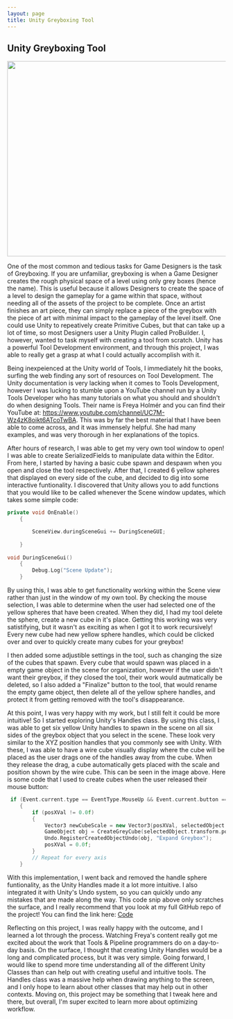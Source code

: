 ```yaml
---
layout: page
title: Unity Greyboxing Tool
---
```


## Unity Greyboxing Tool

<img src="{{site.url}}{{site.baseurl}}/assets/img/toolProjects/greybox/greybox.png" width="600" height="450">

One of the most common and tedious tasks for Game Designers is the task of Greyboxing. If you are unfamiliar, greyboxing is when a Game Designer creates the rough physical space of a level using only grey boxes (hence the name). This is useful because it allows Designers to create the space of a level to design the gameplay for a game within that space, without needing all of the assets of the project to be complete. Once an artist finishes an art piece, they can simply replace a piece of the greybox with the piece of art with minimal impact to the gameplay of the level itself. One could use Unity to repeatively create Primitive Cubes, but that can take up a lot of time, so most Designers user a Unity Plugin called ProBuilder. I, however, wanted to task myself with creating a tool from scratch. Unity has a powerful Tool Development environment, and through this project, I was able to really get a grasp at what I could actually accomplish with it.

Being inexpeienced at the Unity world of Tools, I immediately hit the books, surfing the web finding any sort of resources on Tool Development. The Unity documentation is very lacking when it comes to Tools Development, however I was lucking to stumble upon a YouTube channel run by a Unity Tools Developer who has many tutorials on what you should and shouldn't do when designing Tools. Their name is Freya Holmér and you can find their YouTube at: https://www.youtube.com/channel/UC7M-Wz4zK8oikt6ATcoTwBA. This was by far the best material that I have been able to come across, and it was immensely helpful. She had many examples, and was very thorough in her explanations of the topics.

After hours of research, I was able to get my very own tool window to open! I was able to create SerializedFields to manipulate data within the Editor. From here, I started by having a basic cube spawn and despawn when you open and close the tool respectively. After that, I created 6 yellow spheres that displayed on every side of the cube, and decided to dig into some interactive funtionality. I discovered that Unity allows you to add functions that you would like to be called whenever the Scene window updates, which takes some simple code:

```cpp
private void OnEnable()
    {

        SceneView.duringSceneGui += DuringSceneGUI;
		
	}
	
void DuringSceneGui()
	{
		Debug.Log("Scene Update");
	}
```

By using this, I was able to get functionality working within the Scene view rather than just in the window of my own tool. By checking the mouse selection, I was able to determine when the user had selected one of the yellow spheres that have been created. When they did, I had my tool delete the sphere, create a new cube in it's place. Getting this working was very satistifying, but it wasn't as exciting as when I got it to work recursively! Every new cube had new yellow sphere handles, which could be clicked over and over to quickly create many cubes for your greybox!

I then added some adjustible settings in the tool, such as changing the size of the cubes that spawn. Every cube that would spawn was placed in a empty game object in the scene for organization, however if the user didn't want their greybox, if they closed the tool, their work would autmatically be deleted, so I also added a "Finalize" button to the tool, that would rename the empty game object, then delete all of the yellow sphere handles, and protect it from getting removed with the tool's disappearance.

At this point, I was very happy with my work, but I still felt it could be more intuitive! So I started exploring Unity's Handles class. By using this class, I was able to get six yellow Unity handles to spawn in the scene on all six sides of the greybox object that you select in the scene. These look very similar to the XYZ position handles that you commonly see with Unity. With these, I was able to have a wire cube visually display where the cube will be placed as the user drags one of the handles away from the cube. When they release the drag, a cube automatically gets placed with the scale and position shown by the wire cube. This can be seen in the image above. Here is some code that I used to create cubes when the user released their mouse button:

```cpp
 if (Event.current.type == EventType.MouseUp && Event.current.button == 0)
    {
		if (posXVal != 0.0f)
        {
            Vector3 newCubeScale = new Vector3(posXVal, selectedObject.transform.localScale.y, selectedObject.transform.localScale.z);
            GameObject obj = CreateGreyCube(selectedObject.transform.position + new Vector3((parentTransform.localScale.x / 2.0f + newCubeScale.x / 2.0f), 0.0f, 0.0f), newCubeScale);
            Undo.RegisterCreatedObjectUndo(obj, "Expand Greybox");
            posXVal = 0.0f;
        }
		// Repeat for every axis
	}
```

With this implementation, I went back and removed the handle sphere funtionality, as the Unity Handles made it a lot more intuitive. I also integrated it with Unity's Undo system, so you can quickly undo any mistakes that are made along the way. This code snip above only scratches the surface, and I really recommend that you look at my full GitHub repo of the project! You can find the link here: <a href="https://github.com/redy9567/PortfolioProject2">Code</a>

Reflecting on this project, I was really happy with the outcome, and I learned a lot through the process. Watching Freya's content really got me excited about the work that Tools & Pipeline programmers do on a day-to-day basis. On the surface, I thought that creating Unity Handles would be a long and complicated process, but it was very simple. Going forward, I would like to spend more time understanding all of the different Unity Classes than can help out with creating useful and intuitive tools. The Handles class was a massive help when drawing anything to the screen, and I only hope to learn about other classes that may help out in other contexts. Moving on, this project may be something that I tweak here and there, but overall, I'm super excited to learn more about optimizing workflow.
